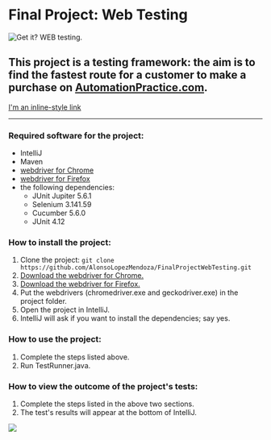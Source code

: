 # Final Project: Web Testing

![Get it? WEB testing.](https://media.giphy.com/media/DKHjPO4kwpybm/giphy.gif)

## This project is a testing framework: the aim is to find the fastest route for a customer to make a purchase on [AutomationPractice.com](http://automationpractice.com/index.php).

[I'm an inline-style link](https://www.google.com)

----

### Required software for the project:
* IntelliJ
* Maven
* [webdriver for Chrome](https://chromedriver.chromium.org/downloads)
* [webdriver for Firefox](https://github.com/mozilla/geckodriver)
* the following dependencies:
  * JUnit Jupiter 5.6.1
  * Selenium 3.141.59
  * Cucumber 5.6.0
  * JUnit 4.12

### How to install the project:
1. Clone the project: ```git clone https://github.com/AlonsoLopezMendoza/FinalProjectWebTesting.git```
1. [Download the webdriver for Chrome.](https://chromedriver.chromium.org/downloads)
1. [Download the webdriver for Firefox.](https://github.com/mozilla/geckodriver)
1. Put the webdrivers (chromedriver.exe and geckodriver.exe) in the project folder.
1. Open the project in IntelliJ.
1. IntelliJ will ask if you want to install the dependencies; say yes.

### How to use the project:
1. Complete the steps listed above.
1. Run TestRunner.java.

### How to view the outcome of the project's tests:
1. Complete the steps listed in the above two sections.
1. The test's results will appear at the bottom of IntelliJ.

![](https://media.giphy.com/media/10391PrBqx2LAc/giphy.gif)
